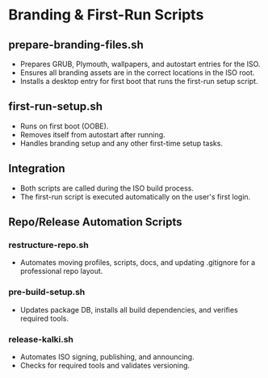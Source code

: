 # Branding & First-Run Scripts

## prepare-branding-files.sh
- Prepares GRUB, Plymouth, wallpapers, and autostart entries for the ISO.
- Ensures all branding assets are in the correct locations in the ISO root.
- Installs a desktop entry for first boot that runs the first-run setup script.

## first-run-setup.sh
- Runs on first boot (OOBE).
- Removes itself from autostart after running.
- Handles branding setup and any other first-time setup tasks.

## Integration
- Both scripts are called during the ISO build process.
- The first-run script is executed automatically on the user's first login.

## Repo/Release Automation Scripts

### restructure-repo.sh
- Automates moving profiles, scripts, docs, and updating .gitignore for a professional repo layout.

### pre-build-setup.sh
- Updates package DB, installs all build dependencies, and verifies required tools.

### release-kalki.sh
- Automates ISO signing, publishing, and announcing.
- Checks for required tools and validates versioning. 